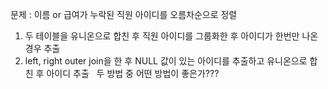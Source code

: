 문제 : 이름 or 급여가 누락된 직원 아이디를 오름차순으로 정렬
​
1. 두 테이블을 유니온으로 합친 후 직원 아이디를 그룹화한 후 아이디가 한번만 나온 경우 추출
​
2. left, right outer join을 한 후 NULL 값이 있는 아이디를 추출하고 유니온으로 합친 후 아이디 추출
​
​
두 방법 중 어떤 방법이 좋은가???